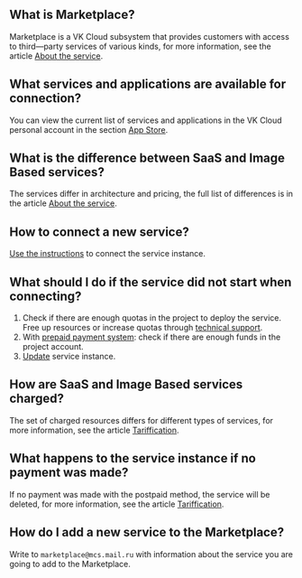 ## What is Marketplace?

Marketplace is a VK Cloud subsystem that provides customers with access to third—party services of various kinds, for more information, see the article [About the service](../concepts/about/).

## What services and applications are available for connection?

You can view the current list of services and applications in the VK Cloud personal account in the section [App Store](https://mcs.mail.ru/app/services/marketplace).

## What is the difference between SaaS and Image Based services?

The services differ in architecture and pricing, the full list of differences is in the article [About the service](../concepts/about#types_of_services).

## How to connect a new service?

[Use the instructions](../instructions/pr-instance-add/) to connect the service instance.

## What should I do if the service did not start when connecting?

1. Check if there are enough quotas in the project to deploy the service. Free up resources or increase quotas through [technical support](/en/contacts).
1. With [prepaid payment system](../tariffication/): check if there are enough funds in the project account.
1. [Update](../instructions/pr-instance-manage#recreating_or_re_updating_a_service_instance) service instance.

## How are SaaS and Image Based services charged?

The set of charged resources differs for different types of services, for more information, see the article [Tariffication](../tariffication/).

## What happens to the service instance if no payment was made?

If no payment was made with the postpaid method, the service will be deleted, for more information, see the article [Tariffication](../tariffication/).

## How do I add a new service to the Marketplace?

Write to `marketplace@mcs.mail.ru` with information about the service you are going to add to the Marketplace.
